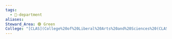 ```yaml
---
tags:
  - 🏢-department
aliases: 
Steward_Area: 🟢 Green
College: "[CLAS](College%20of%20Liberal%20Arts%20and%20Sciences%20(CLAS).md)"
---
```

